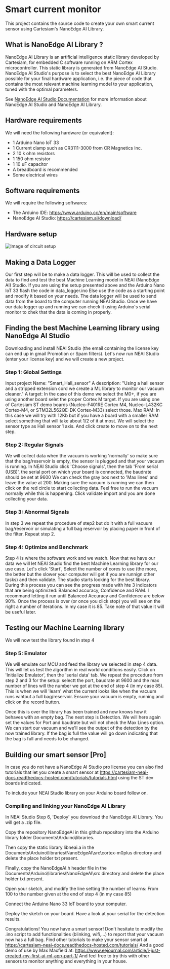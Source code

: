# Smart current monitor
This project contains the source code to create your own smart current sensor using Cartesiam's NanoEdge AI Library.

## What is NanoEdge AI Library ?
NanoEdge AI Library is an artificial intelligence static library developed by Cartesiam, for embedded C software running on ARM Cortex microcontroller. This static library is generated from NanoEdge AI Studio. 
NanoEdge AI Studio's purpose is to select the best NanoEdge AI Library possible for your final hardware application, i.e. the piece of code that contains the most relevant machine learning model to your application, tuned with the optimal parameters.

See [NanoEdge AI Studio Documentation](https://cartesiam-neai-docs.readthedocs-hosted.com/) for more information about NanoEdge AI Studio and NanoEdge AI Library.

## Hardware requirements
We will need the following hardware (or equivalent):
  * 1 Arduino Nano IoT 33
  * 1 Current clamp such as CR3111-3000 from CR Magnetics Inc.
  * 2 10 k ohm resistors
  * 1 150 ohm resistor
  * 1 10 uF capacitor
  * A breadboard is recommended
  * Some electrical wires
  
## Software requirements
We will require the following softwares:
  * The Arduino IDE: https://www.arduino.cc/en/main/software
  * NanoEdge AI Studio: https://cartesiam.ai/download/
  
## Hardware setup
![Image of circuit setup](https://cartesiam-neai-docs.readthedocs-hosted.com/_images/pince_amp_bb2.png)

## Making a Data Logger
Our first step will be to make a data logger. This will be used to collect the data to find and test the best Machine Learning model in NEAI (NanoEdge AI) Studio.
If you are using the setup presented above and the Arduino Nano IoT 33 flash the code in data_logger.ino
Else use the code as a starting point and modify it based on your needs.
The data logger will be used to send data from the board to the computer running NEAI Studio. 
Once we have our data logger up and running we can check it using Arduino's serial monitor to chek that the data is coming in properly.


## Finding the best Machine Learning library using NanoEdge AI Studio
Downloading and install NEAI Studio (the email containing the license key can end up in gmail Promotion or Spam filters).
Let's now run NEAI Studio (enter your license key) and we will create a new project. 
### Step 1: Global Settings
Input project Name: "Smart_Hall_sensor"
A description: "Using a hall sensor and a stripped extension cord we create a ML library to monitor our vacuum cleaner."
A target: In the case of this demo we select the M0+, if you are using another board selet the proper Cortex M target. If you are using one of Cartesiam ST demo boards (Nucleo-F401RE Cortex M4, Nucleo-L432KC Cortex-M4, or STM32L562QE-DK Cortex-M33) select those.
Max RAM: In this case we will try with 12Kb but if you have a board with a smaller RAM select something that will take about 1/2 of it at most. 
We will select the sensor type as Hall sensor 1 axis.
And click create to move on to the next step.

### Step 2: Regular Signals
We will collect data when the vacuum is working 'normally' so make sure that the bag/reservoir is empty, the sensor is plugged and that your vacuum is running.
In NEAI Studio click 'Choose signals', 
then the tab 'From serial (USB)', 
the serial port on which your board is connected,
the baudrate should be set at 9600 
We can check the gray box next to 'Max lines' and leave the value at 200. 
Making sure the vacuum is running we can then click on the red circle to start collecting data. Feel free to run the vacuum normally while this is happening.
Click validate import and you are done collecting your data.

### Step 3: Abnormal Signals
In step 3 we repeat the procedure of step2 but do it with a full vacuum bag/reservoir or simulating a full bag reservoir by placing paper in front of the filter.
Repeat step 2.

### Step 4: Optimize and Benchmark
Step 4 is where the software work and we watch. 
Now that we have our data we will let NEAI Studio find the best Machine Learning library for our use case. 
Let's click 'Start', Select the number of cores to use (the more, the better but the slower your computer will get if you are runnign other tasks) and then validate.
The studio starts looking for the best library. During this process you can see the progress made with hte 3 indicators that are being optimized: Balanced accuracy, Confidence and RAM. I recommand letting it run until Balanced Accuracy and Confidence are below 90%. Once the process is over (or once you click stop) you will see on the right a number of iterations. In my case it is 85. Take note of that value it will be useful later.


## Testing our Machine Learning library
We will now test the library found in step 4
### Step 5: Emulator
We will emulate our MCU and feed the library we selected in step 4 data. This will let us test the algorithm in real world conditions easily. 
Click on 'Initialize Emulator', then the 'serial data' tab.
We repeat the procedure from step 2 and 3 for the setup: selectt the port, baudrate at 9600 and the max number of lines will the number we got at the end of step 4 (in my case 85). 
This is when we will 'learn' what the current looks like when the vacuum runs wihtout a full bag/reservoir. Ensure your vacuum is empty, running and click on the record button. 

Once this is over the library has been trained and now knows how it behaves with an empty bag. 
The next step is Detection. We will here again set the values for Port and baudrate but will not check the Max Lines option. 
We can start our vacuum and we'll see the output of the detection by the now trained library. If the bag is full the value will go down indicating that the bag is full and needs to be changed. 

## Building our smart sensor [Pro]
In case you do not have a NanoEdge AI Studio pro license you can also find tutorials that let you create a smart sensor at https://cartesiam-neai-docs.readthedocs-hosted.com/tutorials/tutorials.html using the ST dev boards indicated.

To include your NEAI Studio library on your Arduino board follow on. 

### Compiling and linking your NanoEdge AI Library
In NEAI Studio Step 6, 'Deploy' you download the NanoEdge AI Library. You will get a .zip file.

Copy the repository NanoEdgeAI in this github repository into the Arduino library folder Documents\Arduino\libraries.

Then copy the static library libneai.a in the Documents\Arduino\libraries\NanoEdgeAI\src\cortex-m0plus directory and delete the place holder txt present.

Finally, copy the NanoEdgeAI.h header file in the Documents\Arduino\libraries\NanoEdgeAI\src directory and delete the place holder txt present.

Open your sketch, and modify the line setting the number of learns:
From 100 to the number given at the end of step 4 (in my case 85)

Connect the Arduino Nano 33 IoT board to your computer.

Deploy the sketch on your board. Have a look at your serial for the detection results.

Congratulations! You now have a smart sensor! Don't hesitate to modify the .ino script to add functionalities (blinking, wifi,...) to report that your vacuum now has a full bag.
Find other tutorials to make your sensor smart at https://cartesiam-neai-docs.readthedocs-hosted.com/tutorials/
And a good demo of use by Max Maxfield at: https://www.eejournal.com/article/i-just-created-my-first-ai-ml-app-part-1/
And feel free to try this with other sensors to monitor anything and everything in your house.
